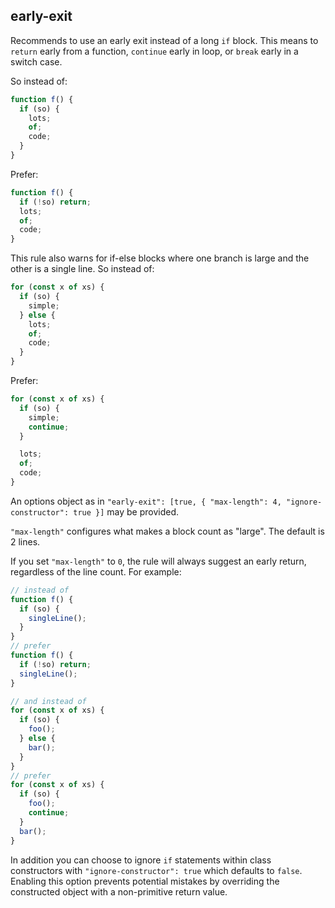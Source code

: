 ## early-exit

Recommends to use an early exit instead of a long `if` block.
This means to `return` early from a function, `continue` early in loop, or `break` early in a switch case.

So instead of:

```ts
function f() {
  if (so) {
    lots;
    of;
    code;
  }
}
```

Prefer:

```ts
function f() {
  if (!so) return;
  lots;
  of;
  code;
}
```

This rule also warns for if-else blocks where one branch is large and the other is a single line.
So instead of:

```ts
for (const x of xs) {
  if (so) {
    simple;
  } else {
    lots;
    of;
    code;
  }
}
```

Prefer:

```ts
for (const x of xs) {
  if (so) {
    simple;
    continue;
  }

  lots;
  of;
  code;
}
```

An options object as in `"early-exit": [true, { "max-length": 4, "ignore-constructor": true }]` may be provided.

`"max-length"` configures what makes a block count as "large". The default is 2 lines.

If you set `"max-length"` to `0`, the rule will always suggest an early return, regardless of the line count. For example:

```ts
// instead of
function f() {
  if (so) {
    singleLine();
  }
}
// prefer
function f() {
  if (!so) return;
  singleLine();
}

// and instead of
for (const x of xs) {
  if (so) {
    foo();
  } else {
    bar();
  }
}
// prefer
for (const x of xs) {
  if (so) {
    foo();
    continue;
  }
  bar();
}
```

In addition you can choose to ignore `if` statements within class constructors with `"ignore-constructor": true` which defaults to `false`.
Enabling this option prevents potential mistakes by overriding the constructed object with a non-primitive return value.
